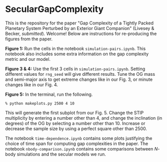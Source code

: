 # SecularGapComplexity

This is the repository for the paper "Gap Complexity of a Tightly Packed Planetary System Perturbed by an Exterior Giant Companion" (Livesey & Becker, *submitted*). Welcome! Below are instructions for re-producing the figures from the paper.

**Figure 1:** Run the cells in the notebook `simulation-pairs.ipynb`. This notebook also includes some extra information on the gap complexity metric and our model.

**Figure 3 & 4:** Use the first 3 cells in `simulation-pairs.ipynb`. Setting different values for `rng_seed` will give different results. Tune the OG mass and semi-major axis to get extreme changes like in our Fig. 3, or minute changes like in our Fig. 4.

**Figure 5:** In the terminal, run the following.
```
% python makeplots.py 2500 4 10
```
This will generate the first subplot from our Fig. 5. Change the STIP multiplicity by entering a number other than 4, and change the inclination (in degrees) of the OG by selecting a number other than 10. Increase or decrease the sample size by using a perfect square other than 2500.

The notebook `time-dependence.ipynb` contains some plots justifying the choice of time span for computing gap complexities in the paper. The notebook `nbody-comparison.ipynb` contains some comparisons between $N$-body simulations and the secular models we run.
